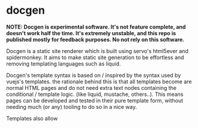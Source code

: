 # docgen

**NOTE: Docgen is experimental software. It's not feature complete, and doesn't work half the time. It's extremely unstable, and this repo is published mostly for feedback purposes. No not rely on this software.**

Docgen is a static site renderer which is built using servo's html5ever and spidermonkey. It aims to make static site generation to be effortless and removing templating languages such as liquid.

Docgen's template syntax is based on / inspired by the syntax used by vuejs's templates. the rationale behind this is that all templates become are normal HTML pages and do not need extra text nodes containing the conditional / template logic. (like liquid, mustache, others..). This means pages can be developed and tested in their pure template form, without needing much (or any) tooling to do so in a nice way.

Templates also allow <script> tags to be run (At compile time) with the `static` attribute set.

Please note that the generation does **NOT** currently expose the normal javascript dom api, such as `document.createElement`, etc. It is an empty javascript context only used for templating. If this feature would be useful to you, file an issue with use cases / info.

## Feature Roadmap
these are features I'd like to have initially, in no particular order.
- [x] add html parser
- [x] add js engine
- [x] conditional logic with `x-if` (tentative name)
- [x] attribute variable expansion (`:href="link.title"` with `link = { title: 'HI' }` -> `href="HI"`)
- [x] layout includes via `layout` js variable and `x-content-slot` attribute.
- [x] iteration logic with `x-each` (tentative name) **Experimentally Implemented**
- [ ] conditional css class generation (similar to vuejs's :class attribute).
- [x] html partials via `x-include` attribute.
- [ ] way to extract the contents of a div to replace it. Potentially called `x-extract`
- [ ] json/yaml/etc data file loading for configuration / data.
- [ ] markdown support with front-matter data + rendering (similar to jekyll)
- [ ] page-fork rendering: instead of iterating a page via `x-each`, render multiple copies of a page with different elements. To be used for dynamic tagging.
- [ ] helper application to call the main `docgen` binary for site generation. This is the template engine, from which the actual site generator will discover supported template pages and render them for upload.

## Building from source
```bash
brew install yasm
set AUTOCONF="$(which autoconf)"
cargo build
```

## Runing example
```bash
cargo run -- -i examples/demo.html
```

## Process
1. render the page to html if it's markdown.
2. render using the main `docgen` process, in a top-down manner.
  - evaluate any `script static` tags.
  - replace all template variables

## Template Examples
At the moment, docgen only produces processes html templates. This will change in the future, with options for markdown, etc.

### Source Template
```html
<html>
<head>
  <script static>
  let links = [{
    href: 'https://google.com',
    title: 'google'
  }, {
    href: 'https://apple.com',
    title: 'apple'
  },{
    href: 'https://amazon.com',
    title: 'amazon'
  }]
  </script>
</head>
<body>
  <ul>
    <li x-each="links" x-as="link">
      <a :href="link.href">{{link.title}}</a>
    </li>
  </ul>
</body>
</html>
```

### Result Output
```html
<html>
<head>
</head>
<body>
  <ul>
    <li>
      <a href="https://google.com">google</a>
    </li><li>
      <a href="https://apple.com">apple</a>
    </li><li>
      <a href="https://amazon.com">amazon</a>
    </li>
  </ul>
</body>
</html>
```

## Converting from liquid
### If statements
```html
{% if variable_name %}
<span>Hello, World!</span>
{% endif %}
```

```html
<span x-if="variable_name">Hello, World</span>
```

### Attribute bindings
```html
<span class="{{className}}">Test</span>
```

Note: the `:class` binding *may* be updated in the future to allow a dictionary, which in turn renders to a space-separated class string based on all the keys that have truthy values. (equivalent to: `Object.entries(classDict).filter(el => el[1]).map(el => el[0]).join(' ')`)

```html
<span :class="className">Test</span>
```


### For loops
note: for loops are not feature complete. All for loops currently bind to `item` and the syntax is likely to change.
```html
<ul>
{% for item in items %}
  <li>
    <a href="{{item.url}}">{{item.title}}</a>
  </li>
{% endfor %}
</ul>
```

```html
<ul>
  <li x-for="items" x-as="item">
    <a :href="item.url">{{item.title}}</a>
  </li>
</ul>
```

### Template Extension
**hello.md**
```md
<script>
layout = './base.html'
title = 'Example'
</script>

# Hello, World
```

**base.html**
```html
<html>
  <head>{{child.title}}</head>
  <body>
    <div x-content-slot></div>
  </body>
</html>
```

**out.html**
```html
<html>
  <head>Example</head>
  <body>
    <h1>Hello, World</h1>
  </body>
</html>
```

### HTML Include
This currently only works with HTML files.
In a later revision, they will work with all supported types.

```md
<div x-include="./example.html"></div>
```

